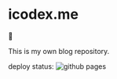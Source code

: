 # icodex.me

👺 

This is my own blog repository.

deploy status: ![github pages](https://github.com/wood3n/icodex/workflows/github%20pages/badge.svg)
